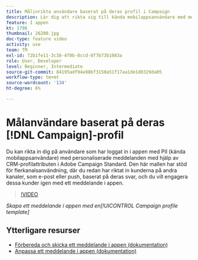 ```yaml
---
title: Målinrikta användare baserat på deras profil i Campaign
description: Lär dig att rikta sig till kända mobilappsanvändare med meddelanden som är anpassade med CRM-profilattribut.
feature: I appen
kt: 1796
thumbnail: 26200.jpg
doc-type: feature video
activity: use
team: TM
exl-id: 72b1fe11-3c38-4f0b-8ccd-0f7b73b1083a
role: User, Developer
level: Beginner, Intermediate
source-git-commit: 84195adf94a98bf3150a51f17aa1de1d0329da05
workflow-type: tm+mt
source-wordcount: '134'
ht-degree: 6%

---
```


# Målanvändare baserat på deras [!DNL Campaign]-profil

Du kan rikta in dig på användare som har loggat in i appen med PII (kända mobilappsanvändare) med personaliserade meddelanden med hjälp av CRM-profilattributen i Adobe Campaign Standard. Den här mallen har stöd för flerkanalsanvändning, där du redan har riktat in kunderna på andra kanaler, som e-post eller push, baserat på deras svar, och du vill engagera dessa kunder igen med ett meddelande i appen.

>[!VIDEO](https://video.tv.adobe.com/v/26200?quality=12)

*Skapa ett meddelande i appen med en[!UICONTROL Campaign profile template]*

## Ytterligare resurser

* [Förbereda och skicka ett meddelande i appen (dokumentation)](https://experienceleague.adobe.com/docs/campaign-standard/using/communication-channels/in-app-messaging/preparing-and-sending-an-in-app-message.html?lang=en)
* [Anpassa ett meddelande i appen (dokumentation)](https://experienceleague.adobe.com/docs/campaign-standard/using/communication-channels/in-app-messaging/customizing-an-in-app-message.html?lang=en)
